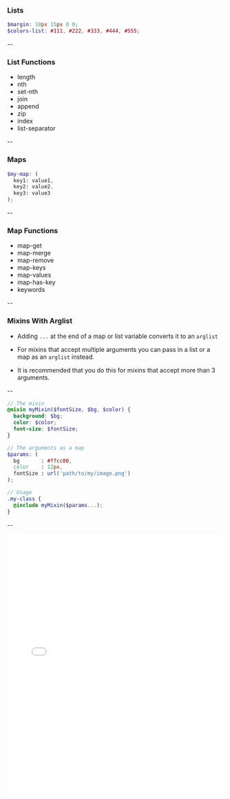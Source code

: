 ### Lists

```scss
$margin: 10px 15px 0 0;
$colors-list: #111, #222, #333, #444, #555;
```

--

### List Functions

- length
- nth
- set-nth
- join
- append
- zip
- index
- list-separator

--

### Maps

```scss
$my-map: (
  key1: value1,
  key2: value2,
  key3: value3
);
```

--

### Map Functions

- map-get
- map-merge
- map-remove
- map-keys
- map-values
- map-has-key
- keywords

--

### Mixins With Arglist

- Adding `...` at the end of a map or list variable converts it to an `arglist`

- For mixins that accept multiple arguments you can pass in a list or a map as an `arglist` instead.

- It is recommended that you do this for mixins that accept more than 3 arguments.

--

```scss
// The mixin
@mixin myMixin($fontSize, $bg, $color) {
  background: $bg;
  color: $color;
  font-size: $fontSize;
}

// The arguments as a map
$params: (
  bg       : #ffcc00,
  color    : 12px,
  fontSize : url('path/to/my/image.png')
);

// Usage
.my-class {
  @include myMixin($params...);
}
```

--

<iframe height='600'
  scrolling='no'
  src='//codepen.io/winkerVSbecks/embed/PqzMWa/?height=600&theme-id=15009&default-tab=result'
  frameborder='no'
  allowtransparency='true'
  allowfullscreen='true'
  style='width: 100%;'>
</iframe>
